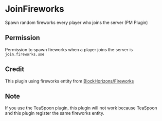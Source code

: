 # JoinFireworks
Spawn random fireworks every player who joins the server (PM Plugin)

## Permission
Permission to spawn fireworks when a player joins the server is ```join.fireworks.use```

## Credit
This plugin using fireworks entity from [BlockHorizons/Fireworks](https://github.com/BlockHorizons/Fireworks/)

## Note
If you use the TeaSpoon plugin, this plugin will not work because TeaSpoon and this plugin register the same fireworks entity.
